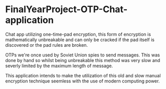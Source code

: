 # FinalYearProject-OTP-Chat-application

Chat app utilizing one-time-pad encryption, this form of encryption is mathematically unbreakable
and can only be cracked if the pad itself is discovered or the pad rules are broken.

OTPs we're once used by Soviet Union spies to send messages. This was done by hand so whilst being unbreakable
this method was very slow and severly limited by the maximum length of message.

This application intends to make the utilization of this old and slow manual encryption technique seemless with the use
of modern computing power.
